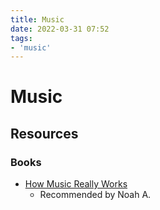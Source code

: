 ```yaml
---
title: Music
date: 2022-03-31 07:52
tags:
- 'music'
---
```


# Music

## Resources

### Books

* [How Music Really Works](https://www.howmusicreallyworks.com/)
  + Recommended by Noah A.   
